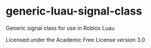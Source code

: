 # generic-luau-signal-class
Generic signal class for use in Roblox Luau

Licensed under the Academic Free License version 3.0
